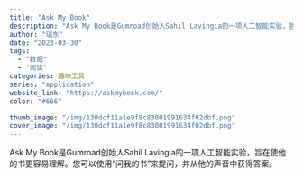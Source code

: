 ```yaml
---
title: "Ask My Book"
description: "Ask My Book是Gumroad创始人Sahil Lavingia的一项人工智能实验，旨在使他的书更容易理解。您可"
author: "瑞东"
date: "2023-03-30"
tags:
  - "数据"
  - "阅读"
categories: 趣味工具
series: "application"
website_link: "https://askmybook.com/"
color: "#666"

thumb_image: "/img/130dcf11a1e9f8c83001991634f02dbf.png"
cover_image: "/img/130dcf11a1e9f8c83001991634f02dbf.png"
---
```


Ask My Book是Gumroad创始人Sahil Lavingia的一项人工智能实验，旨在使他的书更容易理解。您可以使用“问我的书”来提问，并从他的声音中获得答案。 